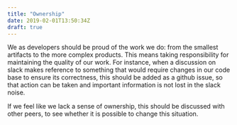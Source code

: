 ```yaml
---
title: "Ownership"
date: 2019-02-01T13:50:34Z
draft: true
---
```


We as developers should be proud of the work we do: from the smallest artifacts
to the more complex products. This means taking responsibility for maintaining
the quality of our work. For instance, when a discussion on slack makes
reference to something that would require changes in our code base to ensure
its correctness, this should be added as a github issue, so that action can be
taken and important information is not lost in the slack noise.

If we feel like we lack a sense of ownership, this should be discussed with
other peers, to see whether it is possible to change this situation.
